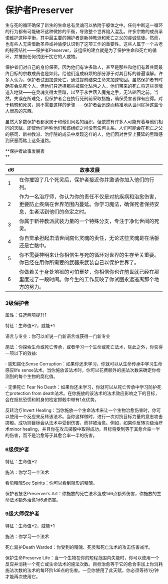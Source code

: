 # 保护者Preserver 

生与死的循环确保了新生的生命总有灵魂可以依附于躯体之中。任何中断这一循环的行为都有可能破坏这种微妙的平衡，导致整个世界陷入混乱。许多宗教的成员承诺维护这种平衡，其中最主要的拥护者是新神教派和死亡之父的虔诚信徒。然而，也有些人无需借助圣典或神谕便认识到了这项工作的重要性。这些人属于一个古老的秘密结社——保护者Preserver，该组织的建立就是为了保护生命和死亡的循环，并摧毁任何试图干扰它的人或物。  

保护者们对自己的身份保密，因为他们有许多敌人，甚至是那些和他们有着共同最终目标的宗教成员也是如此。给他们造成麻烦的部分源于对其目标的普遍误解。许多人认为，保护者试图加速死亡，通过提前结束生命来加速轮回。虽然保护者有时确实会杀死个人，但他们只选择那些被腐化玷污之人，他们带来的死亡将这些灵魂送入地狱——在灵魂变得太黑暗，以至于永世落入魔鬼之手，无法轮回之前。当然，失误在所难免，但保护者会在执行死刑前采取措施，确保受害者罪有应得。对于精魄和死灵，则不需要这样的步骤——保护者会迅速而精准地从世间除掉这些令人憎恶的东西。  

虽然大多数保护者都隶属于和他们同名的组织，但依然有许多人可能有着与他们相同的天赋，即使他们声称他们和该组织之间没有任何关系。人们可能会在死亡之父的祭司、新神教派、治疗院的成员中发现这样的人，他们因对世界上蔓延的黑暗感到厌恶而踏上这条道路。  

**保护者故事发展表  
**

<table>
<thead>
<tr class="header">
<th>d6</th>
<th>故事发展</th>
</tr>
</thead>
<tbody>
<tr class="odd">
<td>1</td>
<td>在你摧毁了几个死灵后，保护者接近你并邀请你加入他们的行列。</td>
</tr>
<tr class="even">
<td>2</td>
<td>作为一名治疗师，你认为你的责任不仅是对抗疾病和治愈伤害，更要防止疾病在世界范围内蔓延。你学习魔法，确保死者保持安息，生者活到他们的命定之时。</td>
</tr>
<tr class="odd">
<td>3</td>
<td>你属于新神教派武装力量的一个特殊分支，专注于净化世间的死灵。</td>
</tr>
<tr class="even">
<td>4</td>
<td>你自觉承担起肃清世间腐化灵魂的责任，无论这些灵魂是在活躯还是亡骸中。</td>
</tr>
<tr class="odd">
<td>5</td>
<td>你不需要神明来让你相信生与死的循环对世界的生存至关重要。你已经在用你所需要的武器来武装自己以保护世界了。</td>
</tr>
<tr class="even">
<td>6</td>
<td>你做着关于身处地狱的可怕噩梦，你相信你也许前世就已经在那里度过了一段时间。你今生的工作反映了你试图永远逃离那个地方的努力。</td>
</tr>
</tbody>
</table>

  

### 3级保护者 

属性：任选两项提升1  

特征：生命值+2，威能+1  

语言与专业：你可以听说一门新语言或获得一门新专业  

施法：你探索生命或死亡传承，或者学习一个生命或死亡法术，除此之外，你获得一项以下的效益:  

**·** 感知腐化Sense
Corruption：如果你还未学习，你就可以从生命传承中学习生命感应life
sense法术。当你施放该法术时，你可以花费额外的施法次数来确定你检测到的每个生物的腐化值。  

**·** 无惧死亡 Fear No
Death：如果你还未学习，你就可以从死亡传承中学习防护死亡protection from
death法术。在你施放的该法术的法术效应影响之下的目标，会在抵抗恐慌和附身的检定掷骰中带有1点优势。  

反转治疗Invert
Healing：当你施放一个生命法术来让一个生物治愈伤害时，你可以使用一个反应来反转该法术。当你这样做时，进行一次对抗目标力量的意志攻击掷骰。成功则目标会从法术中受到伤害，而非被治愈。例如，如果你反转次级治疗术minor
healing，并且你在攻击掷骰中取得成功，目标将受到等于其愈合率一半的伤害，而不是治愈等于其愈合率一半的伤害。  

### 6级保护者 

特征：生命值+2  

施法：你学习一个法术  

看见精魄See Spirits：你可以看到隐形的精魄。  

保护者技艺Preserver’s
Art：你施放的死亡法术造成1d6点额外伤害，你施放的生命法术额外治愈1d6点伤害。  

### 9级大师保护者 

特征：生命值+2，威能+1  

施法：你学习一个法术  

死亡监护Death Warded：你受到的精魄、死灵和死亡法术的攻击伤害减半。  

保护生命Preserve
Life：当一个生物在你的短程范围内失能时，你可以使用一个反应并消耗一个死亡或生命法术的施法次数。目标治愈等于它的愈合率加上你消耗施法次数的法术的每环阶1d6点的伤害。一旦你使用了此天赋，你必须等待1分钟才能再次使用它。
